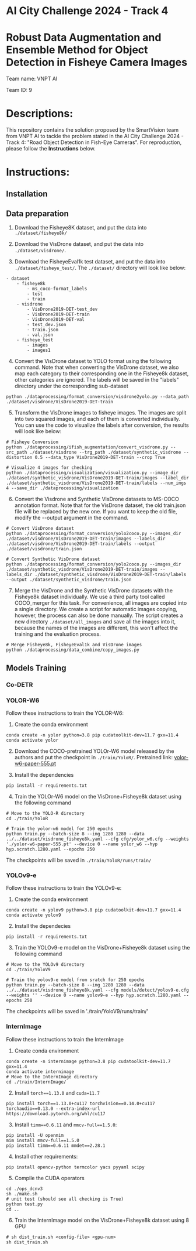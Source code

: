 # AI City Challenge 2024 - Track 4

# Robust Data Augmentation and Ensemble Method for Object Detection in Fisheye Camera Images

Team name: VNPT AI

Team ID: 9

# Descriptions:

This repository contains the solution proposed by the SmartVision team from VNPT AI to tackle the problem stated in the AI City Challenge 2024 - Track 4: "Road Object Detection in Fish-Eye Cameras". 
For reproduction, please follow the **Instructions** below.

# Instructions:

## Installation

## Data preparation
1. Download the Fisheye8K dataset, and put the data into `./dataset/fisheye8k/`

2. Download the VisDrone dataset, and put the data into `./dataset/visdrone/`.

3. Download the FisheyeEval1k test dataset, and put the data into `./dataset/fisheye_test/`. The `./dataset/` directory will look like below:

```
- dataset
    - fisheye8k
        - ms_coco-format_labels
        - test
        - train
    - visdrone
        - VisDrone2019-DET-test_dev
        - VisDrone2019-DET-train
        - VisDrone2019-DET-val
        - test_dev.json
        - train.json
        - val.json
    - fisheye_test
        - images
        - images1
```

4. Convert the VisDrone dataset to YOLO format using the following command. Note that when converting the VisDrone dataset, we also map each category to their corresponding one in the Fisheye8k dataset, other categories are ignored. The labels will be saved in the "labels" directory under the corresponding sub-dataset

```
python ./dataprocessing/format_conversion/visdrone2yolo.py --data_path ./dataset/visdrone/VisDrone2019-DET-train
```

5. Transform the VisDrone images to fisheye images. The images are split into two squared images, and each of them is converted individually. You can use the code to visualize the labels after conversion, the results will look like below:

```
# Fisheye Conversion
python ./dataprocessing/ifish_augmentation/convert_visdrone.py --src_path ./dataset/visdrone --trg_path ./dataset/synthetic_visdrone --distortion 0.5 --data_type VisDrone2019-DET-train --crop True

# Visualize 4 images for checking
python ./dataprocessing/visualization/visualization.py --image_dir ./dataset/synthetic_visdrone/VisDrone2019-DET-train/images --label_dir ./dataset/synthetic_visdrone/VisDrone2019-DET-train/labels --num_imgs 4 --save_dir ./dataprocessing/visualization
```

6. Convert the Visdrone and Synthetic VisDrone datasets to MS-COCO annotation format. Note that for the VisDrone dataset, the old train.json file will be replaced by the new one. If you want to keep the old file, modify the --output argument in the command.

```
# Convert VisDrone dataset
python ./dataprocessing/format_conversion/yolo2coco.py --images_dir ./dataset/visdrone/VisDrone2019-DET-train/images --labels_dir ./dataset/visdrone/VisDrone2019-DET-train/labels --output ./dataset/visdrone/train.json

# Convert Synthetic VisDrone dataset
python ./dataprocessing/format_conversion/yolo2coco.py --images_dir ./dataset/synthetic_visdrone/VisDrone2019-DET-train/images --labels_dir ./dataset/synthetic_visdrone/VisDrone2019-DET-train/labels --output ./dataset/synthetic_visdrone/train.json
```

7. Merge the VisDrone and the Synthetic VisDrone datasets with the Fisheye8k dataset individually. We use a third party tool called COCO_merger for this task. For convenience, all images are copied into a single directory. We create a script for automatic images copying, however, the process can also be done manually. The script creates a new directory `./dataset/all_images` and save all the images into it, because the names of the images are different, this won't affect the training and the evaluation process.

```
# Merge Fisheye8k, FisheyeEval1k and VisDrone images
python ./dataprocessing/data_combine/copy_images.py

```

## Models Training
### Co-DETR

### YOLOR-W6
Follow these instructions to train the YOLOR-W6:
1. Create the conda environment
```
conda create -n yolor python=3.8 pip cudatoolkit-dev=11.7 gxx=11.4
conda activate yolor
```

2. Download the COCO-pretrained YOLOr-W6 model released by the authors and put the checkpoint in `./train/YoloR/`. Pretrained link: [yolor-w6-paper-555.pt](https://github.com/WongKinYiu/yolor/releases/download/weights/yolor-w6-paper-555.pt)

3. Install the dependencies
```
pip install -r requirements.txt
```

4. Train the YOLOr-W6 model on the VisDrone+Fisheye8k dataset using the following command

```
# Move to the YOLO-R directory
cd ./train/YoloR

# Train the yolor-w6 model for 250 epochs
python train.py --batch-size 8 --img 1280 1280 --data ../../dataset/visdrone_fisheye8k.yaml --cfg cfg/yolor_w6.cfg --weights './yolor-w6-paper-555.pt' --device 0 --name yolor_w6 --hyp hyp.scratch.1280.yaml --epochs 250
```
The checkpoints will be saved in `./train/YoloR/runs/train/`

### YOLOv9-e
Follow these instructions to train the YOLOv9-e:
1. Create the conda environment
```
conda create -n yolov9 python=3.8 pip cudatoolkit-dev=11.7 gxx=11.4
conda activate yolov9
```

2. Install the dependecies
```
pip install -r requirements.txt
```

3. Train the YOLOv9-e model on the VisDrone+Fisheye8k dataset using the following command

```
# Move to the YOLOv9 directory
cd ./train/YoloV9

# Train the yolov9-e model from sratch for 250 epochs
python train.py --batch-size 8 --img 1280 1280 --data ../../dataset/visdrone_fisheye8k.yaml --cfg models/detect/yolov9-e.cfg --weights '' --device 0 --name yolov9-e --hyp hyp.scratch.1280.yaml --epochs 250
```
The checkpoints will be saved in './train/YoloV9/runs/train/'

### InternImage
Follow these instructions to train the InternImage
1. Create conda environment
```
conda create -n internimage python=3.8 pip cudatoolkit-dev=11.7 gxx=11.4
conda activate internimage
# Move to the InternImage directory
cd ./train/InternImage/
```

2. Install `torch==1.13.0` and `cuda=11.7`
``` 
pip install torch==1.13.0+cu117 torchvision==0.14.0+cu117 torchaudio==0.13.0 --extra-index-url https://download.pytorch.org/whl/cu117
```

3. Install `timm==0.6.11` and `mmcv-full==1.5.0`:
```
pip install -U openmim
mim install mmcv-full==1.5.0
pip install timm==0.6.11 mmdet==2.28.1
```

4. Install other requirements:
```
pip install opencv-python termcolor yacs pyyaml scipy
```

5. Compile the CUDA operators
```
cd ./ops_dcnv3
sh ./make.sh
# unit test (should see all checking is True)
python test.py
cd ..
```

6. Train the InternImage model on the VisDrone+Fisheye8k dataset using 8 GPU
```
# sh dist_train.sh <config-file> <gpu-num>
sh dist_train.sh 
```







